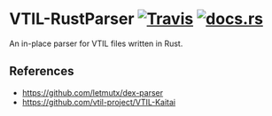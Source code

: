 # VTIL-RustParser [![Travis](https://travis-ci.com/vtil-project/VTIL-RustParser.svg?branch=main)](https://travis-ci.com/github/vtil-project/VTIL-RustParser) [![docs.rs](https://docs.rs/vtil-parser/badge.svg)](https://docs.rs/vtil-parser)

An in-place parser for VTIL files written in Rust. 

## References

- https://github.com/letmutx/dex-parser
- https://github.com/vtil-project/VTIL-Kaitai
